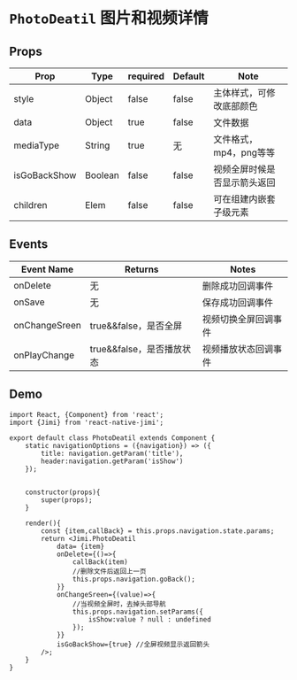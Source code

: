 <!--
 * @Descripttion: 
 * @version: 
 * @Author: xieruizhi
 * @Date: 2019-11-18 16:17:03
 * @LastEditors: xieruizhi
 * @LastEditTime: 2019-11-28 16:09:27
 -->
# `PhotoDeatil` 图片和视频详情

## Props
| Prop | Type | required | Default | Note |
|---|---|---|---|---|
| style | Object | false | false | 主体样式，可修改底部颜色 |
| data | Object | true | false | 文件数据 |
| mediaType | String | true | 无 | 文件格式，mp4，png等等 |
| isGoBackShow | Boolean | false | false | 视频全屏时候是否显示箭头返回 |
| children | Elem | false | false | 可在组建内嵌套子级元素 |

## Events
| Event Name | Returns | Notes |
|---|---|---|
|onDelete| 无 |删除成功回调事件| 
|onSave| 无 |保存成功回调事件| 
|onChangeSreen| true&&false，是否全屏 |视频切换全屏回调事件|
|onPlayChange| true&&false，是否播放状态 |视频播放状态回调事件|

## Demo

```
import React, {Component} from 'react';
import {Jimi} from 'react-native-jimi';

export default class PhotoDeatil extends Component { 
    static navigationOptions = ({navigation}) => ({
        title: navigation.getParam('title'),
        header:navigation.getParam('isShow')
    });


    constructor(props){
        super(props);
    }

    render(){
        const {item,callBack} = this.props.navigation.state.params;
        return <Jimi.PhotoDeatil 
            data= {item}
            onDelete={()=>{
                callBack(item)
                //删除文件后返回上一页
                this.props.navigation.goBack();
            }}
            onChangeSreen={(value)=>{
                //当视频全屏时，去掉头部导航
                this.props.navigation.setParams({
                    isShow:value ? null : undefined
                });
            }}
            isGoBackShow={true} //全屏视频显示返回箭头
        />;
    }
}

```